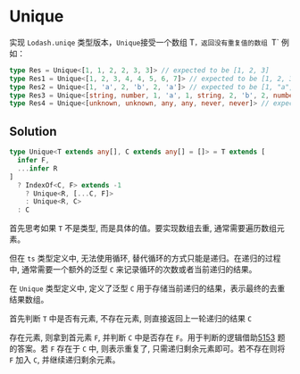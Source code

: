 # Unique

实现 `Lodash.uniqe` 类型版本，`Unique`接受一个数组 T`，返回没有重复值的数组 `T`
例如：

```ts
type Res = Unique<[1, 1, 2, 2, 3, 3]> // expected to be [1, 2, 3]
type Res1 = Unique<[1, 2, 3, 4, 4, 5, 6, 7]> // expected to be [1, 2, 3, 4, 5, 6, 7]
type Res2 = Unique<[1, 'a', 2, 'b', 2, 'a']> // expected to be [1, "a", 2, "b"]
type Res3 = Unique<[string, number, 1, 'a', 1, string, 2, 'b', 2, number]> // expected to be [string, number, 1, "a", 2, "b"]
type Res4 = Unique<[unknown, unknown, any, any, never, never]> // expected to be [unknown, any, never]
```

## Solution

```ts
type Unique<T extends any[], C extends any[] = []> = T extends [
  infer F,
  ...infer R
]
  ? IndexOf<C, F> extends -1
    ? Unique<R, [...C, F]>
    : Unique<R, C>
  : C
```

首先思考如果 `T` 不是类型, 而是具体的值。要实现数组去重, 通常需要遍历数组元素。

但在 `ts` 类型定义中, 无法使用循环, 替代循环的方式只能是递归。在递归的过程中, 通常需要一个额外的泛型 `C` 来记录循环的次数或者当前递归的结果。

在 `Unique` 类型定义中, 定义了泛型 `C` 用于存储当前递归的结果，表示最终的去重结果数组。

首先判断 `T` 中是否有元素, 不存在元素, 则直接返回上一轮递归的结果 `C`

存在元素, 则拿到首元素 `F`, 并判断 `C` 中是否存在 `F`。用于判断的逻辑借助[5153](https://ts.syen.me/medium/medium-indexof) 题的答案。若 `F` 存在于 `C` 中, 则表示重复了, 只需递归剩余元素即可。若不存在则将 `F` 加入 `C`, 并继续递归剩余元素。
